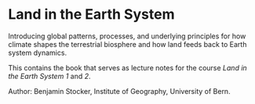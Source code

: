 # Land in the Earth System

Introducing global patterns, processes, and underlying principles for how climate shapes the terrestrial biosphere and how land feeds back to Earth system dynamics.

This contains the book that serves as lecture notes for the course *Land in the Earth System 1* and *2*.

Author: Benjamin Stocker, Institute of Geography, University of Bern.

